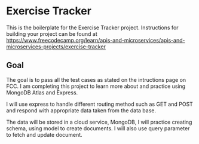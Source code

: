 # Exercise Tracker

This is the boilerplate for the Exercise Tracker project. Instructions for building your project can be found at https://www.freecodecamp.org/learn/apis-and-microservices/apis-and-microservices-projects/exercise-tracker


## Goal

The goal is to pass all the test cases as stated on the intructions page on FCC. I am completing this project to learn more about and practice using MongoDB Atlas and Express.

I will use express to handle different routing method such as GET and POST and respond with appropriate data taken from the data base.

The data will be stored in a cloud service, MongoDB, I will practice creating schema, using model to create documents. I will also use query parameter to fetch and update document.

